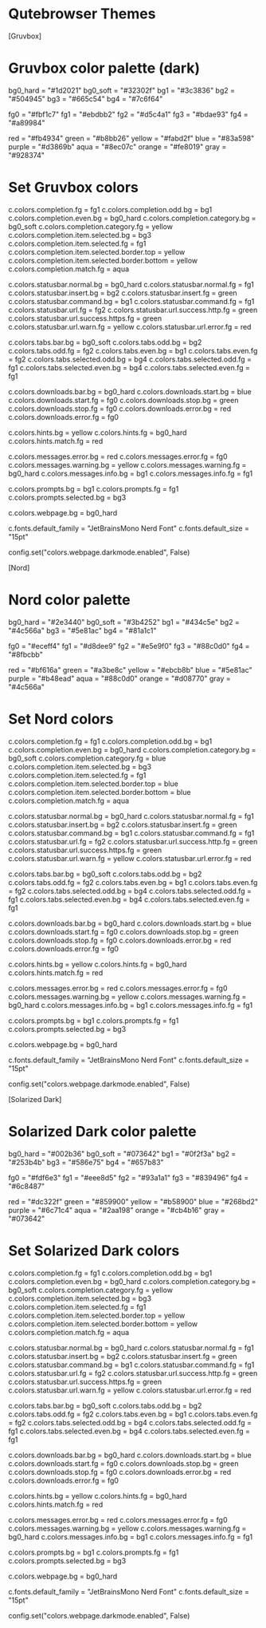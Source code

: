 # Qutebrowser Themes

[Gruvbox]

# Gruvbox color palette (dark)
bg0_hard = "#1d2021"
bg0_soft = "#32302f"
bg1 = "#3c3836"
bg2 = "#504945"
bg3 = "#665c54"
bg4 = "#7c6f64"

fg0 = "#fbf1c7"
fg1 = "#ebdbb2"
fg2 = "#d5c4a1"
fg3 = "#bdae93"
fg4 = "#a89984"

red = "#fb4934"
green = "#b8bb26"
yellow = "#fabd2f"
blue = "#83a598"
purple = "#d3869b"
aqua = "#8ec07c"
orange = "#fe8019"
gray = "#928374"

# Set Gruvbox colors
c.colors.completion.fg = fg1
c.colors.completion.odd.bg = bg1
c.colors.completion.even.bg = bg0_hard
c.colors.completion.category.bg = bg0_soft
c.colors.completion.category.fg = yellow
c.colors.completion.item.selected.bg = bg3
c.colors.completion.item.selected.fg = fg1
c.colors.completion.item.selected.border.top = yellow
c.colors.completion.item.selected.border.bottom = yellow
c.colors.completion.match.fg = aqua

c.colors.statusbar.normal.bg = bg0_hard
c.colors.statusbar.normal.fg = fg1
c.colors.statusbar.insert.bg = bg2
c.colors.statusbar.insert.fg = green
c.colors.statusbar.command.bg = bg1
c.colors.statusbar.command.fg = fg1
c.colors.statusbar.url.fg = fg2
c.colors.statusbar.url.success.http.fg = green
c.colors.statusbar.url.success.https.fg = green
c.colors.statusbar.url.warn.fg = yellow
c.colors.statusbar.url.error.fg = red

c.colors.tabs.bar.bg = bg0_soft
c.colors.tabs.odd.bg = bg2
c.colors.tabs.odd.fg = fg2
c.colors.tabs.even.bg = bg1
c.colors.tabs.even.fg = fg2
c.colors.tabs.selected.odd.bg = bg4
c.colors.tabs.selected.odd.fg = fg1
c.colors.tabs.selected.even.bg = bg4
c.colors.tabs.selected.even.fg = fg1

c.colors.downloads.bar.bg = bg0_hard
c.colors.downloads.start.bg = blue
c.colors.downloads.start.fg = fg0
c.colors.downloads.stop.bg = green
c.colors.downloads.stop.fg = fg0
c.colors.downloads.error.bg = red
c.colors.downloads.error.fg = fg0

c.colors.hints.bg = yellow
c.colors.hints.fg = bg0_hard
c.colors.hints.match.fg = red

c.colors.messages.error.bg = red
c.colors.messages.error.fg = fg0
c.colors.messages.warning.bg = yellow
c.colors.messages.warning.fg = bg0_hard
c.colors.messages.info.bg = bg1
c.colors.messages.info.fg = fg1

c.colors.prompts.bg = bg1
c.colors.prompts.fg = fg1
c.colors.prompts.selected.bg = bg3

c.colors.webpage.bg = bg0_hard

c.fonts.default_family = "JetBrainsMono Nerd Font"
c.fonts.default_size = "15pt"

config.set("colors.webpage.darkmode.enabled", False)

[Nord]

# Nord color palette
bg0_hard = "#2e3440"
bg0_soft = "#3b4252"
bg1 = "#434c5e"
bg2 = "#4c566a"
bg3 = "#5e81ac"
bg4 = "#81a1c1"

fg0 = "#eceff4"
fg1 = "#d8dee9"
fg2 = "#e5e9f0"
fg3 = "#88c0d0"
fg4 = "#8fbcbb"

red = "#bf616a"
green = "#a3be8c"
yellow = "#ebcb8b"
blue = "#5e81ac"
purple = "#b48ead"
aqua = "#88c0d0"
orange = "#d08770"
gray = "#4c566a"

# Set Nord colors
c.colors.completion.fg = fg1
c.colors.completion.odd.bg = bg1
c.colors.completion.even.bg = bg0_hard
c.colors.completion.category.bg = bg0_soft
c.colors.completion.category.fg = blue
c.colors.completion.item.selected.bg = bg3
c.colors.completion.item.selected.fg = fg1
c.colors.completion.item.selected.border.top = blue
c.colors.completion.item.selected.border.bottom = blue
c.colors.completion.match.fg = aqua

c.colors.statusbar.normal.bg = bg0_hard
c.colors.statusbar.normal.fg = fg1
c.colors.statusbar.insert.bg = bg2
c.colors.statusbar.insert.fg = green
c.colors.statusbar.command.bg = bg1
c.colors.statusbar.command.fg = fg1
c.colors.statusbar.url.fg = fg2
c.colors.statusbar.url.success.http.fg = green
c.colors.statusbar.url.success.https.fg = green
c.colors.statusbar.url.warn.fg = yellow
c.colors.statusbar.url.error.fg = red

c.colors.tabs.bar.bg = bg0_soft
c.colors.tabs.odd.bg = bg2
c.colors.tabs.odd.fg = fg2
c.colors.tabs.even.bg = bg1
c.colors.tabs.even.fg = fg2
c.colors.tabs.selected.odd.bg = bg4
c.colors.tabs.selected.odd.fg = fg1
c.colors.tabs.selected.even.bg = bg4
c.colors.tabs.selected.even.fg = fg1

c.colors.downloads.bar.bg = bg0_hard
c.colors.downloads.start.bg = blue
c.colors.downloads.start.fg = fg0
c.colors.downloads.stop.bg = green
c.colors.downloads.stop.fg = fg0
c.colors.downloads.error.bg = red
c.colors.downloads.error.fg = fg0

c.colors.hints.bg = yellow
c.colors.hints.fg = bg0_hard
c.colors.hints.match.fg = red

c.colors.messages.error.bg = red
c.colors.messages.error.fg = fg0
c.colors.messages.warning.bg = yellow
c.colors.messages.warning.fg = bg0_hard
c.colors.messages.info.bg = bg1
c.colors.messages.info.fg = fg1

c.colors.prompts.bg = bg1
c.colors.prompts.fg = fg1
c.colors.prompts.selected.bg = bg3

c.colors.webpage.bg = bg0_hard

c.fonts.default_family = "JetBrainsMono Nerd Font"
c.fonts.default_size = "15pt"

config.set("colors.webpage.darkmode.enabled", False)


[Solarized Dark]

# Solarized Dark color palette
bg0_hard = "#002b36"
bg0_soft = "#073642"
bg1 = "#0f2f3a"
bg2 = "#253b4b"
bg3 = "#586e75"
bg4 = "#657b83"

fg0 = "#fdf6e3"
fg1 = "#eee8d5"
fg2 = "#93a1a1"
fg3 = "#839496"
fg4 = "#6c8487"

red = "#dc322f"
green = "#859900"
yellow = "#b58900"
blue = "#268bd2"
purple = "#6c71c4"
aqua = "#2aa198"
orange = "#cb4b16"
gray = "#073642"

# Set Solarized Dark colors
c.colors.completion.fg = fg1
c.colors.completion.odd.bg = bg1
c.colors.completion.even.bg = bg0_hard
c.colors.completion.category.bg = bg0_soft
c.colors.completion.category.fg = yellow
c.colors.completion.item.selected.bg = bg3
c.colors.completion.item.selected.fg = fg1
c.colors.completion.item.selected.border.top = yellow
c.colors.completion.item.selected.border.bottom = yellow
c.colors.completion.match.fg = aqua

c.colors.statusbar.normal.bg = bg0_hard
c.colors.statusbar.normal.fg = fg1
c.colors.statusbar.insert.bg = bg2
c.colors.statusbar.insert.fg = green
c.colors.statusbar.command.bg = bg1
c.colors.statusbar.command.fg = fg1
c.colors.statusbar.url.fg = fg2
c.colors.statusbar.url.success.http.fg = green
c.colors.statusbar.url.success.https.fg = green
c.colors.statusbar.url.warn.fg = yellow
c.colors.statusbar.url.error.fg = red

c.colors.tabs.bar.bg = bg0_soft
c.colors.tabs.odd.bg = bg2
c.colors.tabs.odd.fg = fg2
c.colors.tabs.even.bg = bg1
c.colors.tabs.even.fg = fg2
c.colors.tabs.selected.odd.bg = bg4
c.colors.tabs.selected.odd.fg = fg1
c.colors.tabs.selected.even.bg = bg4
c.colors.tabs.selected.even.fg = fg1

c.colors.downloads.bar.bg = bg0_hard
c.colors.downloads.start.bg = blue
c.colors.downloads.start.fg = fg0
c.colors.downloads.stop.bg = green
c.colors.downloads.stop.fg = fg0
c.colors.downloads.error.bg = red
c.colors.downloads.error.fg = fg0

c.colors.hints.bg = yellow
c.colors.hints.fg = bg0_hard
c.colors.hints.match.fg = red

c.colors.messages.error.bg = red
c.colors.messages.error.fg = fg0
c.colors.messages.warning.bg = yellow
c.colors.messages.warning.fg = bg0_hard
c.colors.messages.info.bg = bg1
c.colors.messages.info.fg = fg1

c.colors.prompts.bg = bg1
c.colors.prompts.fg = fg1
c.colors.prompts.selected.bg = bg3

c.colors.webpage.bg = bg0_hard

c.fonts.default_family = "JetBrainsMono Nerd Font"
c.fonts.default_size = "15pt"

config.set("colors.webpage.darkmode.enabled", False)

